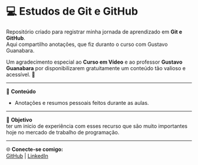 # 💻 Estudos de Git e GitHub

Repositório criado para registrar minha jornada de aprendizado em **Git e GitHub**.  
Aqui compartilho anotações, que fiz duranto o curso com Gustavo Guanabara.

Um agradecimento especial ao **Curso em Vídeo** e ao professor **Gustavo Guanabara** por disponibilizarem gratuitamente um conteúdo tão valioso e acessível. 🙏  

---

📘 **Conteúdo**  

- Anotações e resumos pessoais  feitos durante as aulas.

---

📌 **Objetivo**  
ter um inicio de experiência com esses recurso que são muito importantes hoje no mercado de trabalho de programação.

---

🌐 **Conecte-se comigo:**  
[GitHub](https://github.com/Luide-da-Paz) | [LinkedIn](https://www.linkedin.com/in/luide-da-paz-125873387)  
